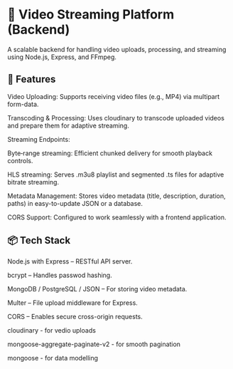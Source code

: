 # 🎥 Video Streaming Platform (Backend)
A scalable backend for handling video uploads, processing, and streaming using Node.js, Express, and FFmpeg.

## 🚀 Features
Video Uploading: Supports receiving video files (e.g., MP4) via multipart form-data.

Transcoding & Processing: Uses cloudinary to transcode uploaded videos and prepare them for adaptive streaming.

Streaming Endpoints:

Byte‑range streaming: Efficient chunked delivery for smooth playback controls.

HLS streaming: Serves .m3u8 playlist and segmented .ts files for adaptive bitrate streaming.

Metadata Management: Stores video metadata (title, description, duration, paths) in easy-to-update JSON or a database.

CORS Support: Configured to work seamlessly with a frontend application.

## 📦 Tech Stack
Node.js with Express – RESTful API server.

bcrypt – Handles passwod hashing.

MongoDB / PostgreSQL / JSON – For storing video metadata.

Multer – File upload middleware for Express.

CORS – Enables secure cross-origin requests.

cloudinary - for vedio uploads

mongoose-aggregate-paginate-v2 - for smooth pagination

mongoose - for data modelling



